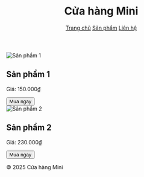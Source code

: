 <!DOCTYPE html>
<html lang="vi">
<head>
  <meta charset="UTF-8">
  <title>Cửa hàng Mini</title>
  <link rel="stylesheet" href="style.css">
</head>
<body>
  <header>
    <h1>Cửa hàng Mini</h1>
    <nav>
      <a href="#">Trang chủ</a>
      <a href="#">Sản phẩm</a>
      <a href="#">Liên hệ</a>
    </nav>
  </header>

  <section class="products">
    <div class="product">
      <img src="img/sp1.jpg" alt="Sản phẩm 1">
      <h2>Sản phẩm 1</h2>
      <p>Giá: 150.000₫</p>
      <button>Mua ngay</button>
    </div>
    <div class="product">
      <img src="img/sp2.jpg" alt="Sản phẩm 2">
      <h2>Sản phẩm 2</h2>
      <p>Giá: 230.000₫</p>
      <button>Mua ngay</button>
    </div>
  </section>

  <footer>
    <p>&copy; 2025 Cửa hàng Mini</p>
  </footer>
</body>
</html>
    
  
